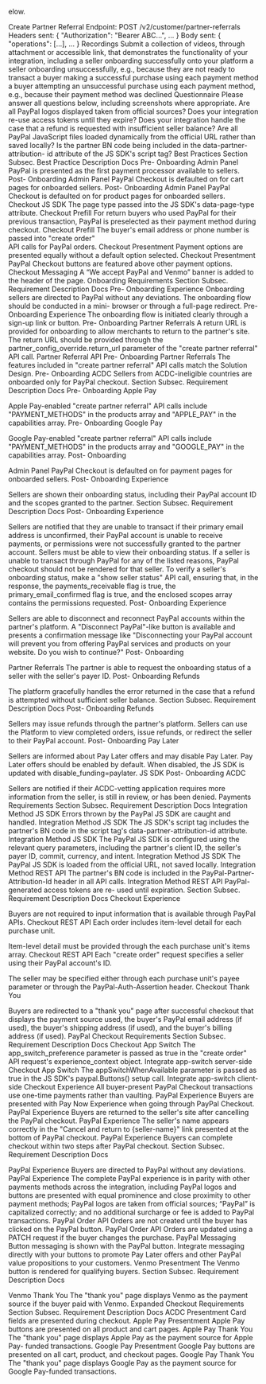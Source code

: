 elow.

Create Partner Referral
Endpoint: POST /v2/customer/partner-referrals
Headers sent:
{
"Authorization": "Bearer ABC...",
...
}
Body sent:
{
"operations": [...],
...
}
Recordings
Submit a collection of videos, through
attachment or accessible link, that
demonstrates the functionality of your
integration, including
a seller onboarding successfully onto
your platform
a seller onboarding unsuccessfully,
e.g., because they are not ready to
transact
a buyer making a successful purchase
using each payment method
a buyer attempting an unsuccessful
purchase using each payment method,
e.g., because their payment method
was declined
Questionnaire
Please answer all questions below,
including screenshots where
appropriate.
Are all PayPal logos displayed taken
from official sources?
Does your integration re-use access
tokens until they expire?
Does your integration handle the case
that a refund is requested with
insufficient seller balance?
Are all PayPal JavaScript files loaded
dynamically from the official URL
rather than saved locally?
Is the partner BN code being included
in the data-partner-attribution-
id attribute of the JS SDK's script
tag?
Best Practices
Section Subsec. Best Practice Description Docs
Pre-
Onboarding Admin Panel PayPal is presented as the first payment processor available to sellers.
Post-
Onboarding Admin Panel PayPal Checkout is defaulted on for cart pages for onboarded sellers.
Post-
Onboarding Admin Panel PayPal Checkout is defaulted on for product pages for onboarded sellers.
Checkout JS SDK The page type passed into the JS SDK's data-page-type attribute.
Checkout Prefill For return buyers who used PayPal for their previous transaction, PayPal is
preselected as their payment method during checkout.
Checkout Prefill The buyer's email address or phone number is passed into "create order"    
API calls for PayPal orders.
Checkout Presentment Payment options are presented equally without a default option selected.
Checkout Presentment PayPal Checkout buttons are featured above other payment options.
Checkout Messaging A “We accept PayPal and Venmo” banner is added to the header of the
page.
Onboarding Requirements
Section Subsec. Requirement Description Docs
Pre-
Onboarding Experience
Onboarding sellers are
directed to PayPal without any
deviations.
The onboarding flow should be conducted in a mini-
browser or through a full-page redirect.
Pre-
Onboarding Experience
The onboarding flow is
initiated clearly through a
sign-up link or button.
Pre-
Onboarding
Partner
Referrals
A return URL is provided for
onboarding to allow
merchants to return to the
partner's site.
The return URL should be provided through the
partner_config_override.return_url parameter
of the "create partner referral" API call.
Partner
Referral
API
Pre-
Onboarding
Partner
Referrals
The features included in
"create partner referral" API
calls match the Solution
Design.
Pre-
Onboarding ACDC
Sellers from ACDC-ineligible
countries are onboarded only
for PayPal checkout.
Section Subsec. Requirement Description Docs
Pre-
Onboarding Apple Pay

Apple Pay-enabled "create
partner referral" API calls
include
"PAYMENT_METHODS" in
the products array and
"APPLE_PAY" in the
capabilities array.
Pre-
Onboarding Google Pay

Google Pay-enabled "create
partner referral" API calls
include
"PAYMENT_METHODS" in
the products array and
"GOOGLE_PAY" in the
capabilities array.
Post-
Onboarding

Admin
Panel
PayPal Checkout is defaulted
on for payment pages for
onboarded sellers.
Post-
Onboarding Experience

Sellers are shown their
onboarding status, including
their PayPal account ID
and
the scopes granted to the
partner.
Section Subsec. Requirement Description Docs
Post-
Onboarding Experience

Sellers are notified that they
are unable to transact if
their primary email address
is unconfirmed,
their PayPal account is
unable to receive
payments, or
permissions were not
successfully granted to the
partner account.
Sellers must be able to view their onboarding status.
If a seller is unable to transact through PayPal for any
of the listed reasons, PayPal checkout should not be
rendered for that seller.
To verify a seller's onboarding status, make a "show
seller status" API call, ensuring that, in the response,
the payments_receivable flag is true,
the primary_email_confirmed flag is true,
and
the enclosed scopes array contains the
permissions requested.
Post-
Onboarding Experience

Sellers are able to disconnect
and reconnect PayPal
accounts within the partner's
platform.
A "Disconnect PayPal"-like button is available and
presents a confirmation message like
"Disconnecting your PayPal account will prevent you
from offering PayPal services and products on your
website. Do you wish to continue?"
Post-
Onboarding

Partner
Referrals
The partner is able to request
the onboarding status of a
seller with the seller's payer
ID.
Post-
Onboarding Refunds

The platform gracefully
handles the error returned in
the case that a refund is
attempted without sufficient
seller balance.
Section Subsec. Requirement Description Docs
Post-
Onboarding Refunds

Sellers may issue refunds
through the partner's platform.
Sellers can use the Platform to view completed
orders, issue refunds, or redirect the seller to their
PayPal account.
Post-
Onboarding Pay Later

Sellers are informed about Pay
Later offers and may disable
Pay Later.
Pay Later offers should be enabled by default. When
disabled, the JS SDK is updated with
disable_funding=paylater.
JS SDK
Post-
Onboarding ACDC

Sellers are notified if their
ACDC-vetting application
requires more information
from the seller,
is still in review, or
has been denied.
Payments Requirements
Section Subsec. Requirement Description Docs
Integration
Method JS SDK
Errors thrown by the PayPal JS SDK are
caught and handled.
Integration
Method JS SDK
The JS SDK's script tag includes the
partner's BN code in the script tag's
data-partner-attribution-id attribute.
Integration
Method JS SDK
The PayPal JS SDK is configured using the
relevant query parameters, including
the partner's client ID,
the seller's payer ID,
commit,
currency, and
intent.
Integration
Method JS SDK
The PayPal JS SDK is loaded from the
official URL, not saved locally.
Integration
Method REST API
The partner's BN code is included in the
PayPal-Partner-Attribution-Id
header in all API calls.
Integration
Method REST API
PayPal-generated access tokens are re-
used until expiration.
Section Subsec. Requirement Description Docs
Checkout Experience

Buyers are not required to input
information that is available through
PayPal APIs.
Checkout REST API
Each order includes item-level detail for
each purchase unit.

Item-level detail must be provided through
the each purchase unit's items array.
Checkout REST API
Each "create order" request specifies a
seller using their PayPal account's ID.

The seller may be specified either through
each purchase unit's payee parameter or
through the PayPal-Auth-Assertion
header.
Checkout Thank You

Buyers are redirected to a "thank you"
page after successful checkout that
displays
the payment source used,
the buyer's PayPal email address (if
used),
the buyer's shipping address (if used),
and
the buyer's billing address (if used).
PayPal Checkout Requirements
Section Subsec. Requirement Description Docs
Checkout App Switch
The app_switch_preference parameter is
passed as true in the "create order" API
request's experience_context object.
Integrate
app-switch
server-side
Checkout App Switch
The appSwitchWhenAvailable parameter is
passed as true in the JS SDK's
paypal.Buttons() setup call.
Integrate
app-switch
client-side
Checkout Experience
All buyer-present PayPal Checkout
transactions use one-time payments rather
than vaulting.
PayPal Experience
Buyers are presented with Pay Now
Experience when going through PayPal
Checkout.
PayPal Experience
Buyers are returned to the seller's site after
cancelling the PayPal checkout.
PayPal Experience
The seller's name appears correctly in the
"Cancel and return to {seller-name}" link
presented at the bottom of PayPal checkout.
PayPal Experience
Buyers can complete checkout within two
steps after PayPal checkout.
Section Subsec. Requirement Description Docs

PayPal Experience
Buyers are directed to PayPal without any
deviations.
PayPal Experience
The complete PayPal experience is in parity
with other payments methods across the
integration, including
PayPal logos and buttons are presented
with equal prominence and close
proximity to other payment methods;
PayPal logos are taken from official
sources;
“PayPal” is capitalized correctly; and
no additional surcharge or fee is added to
PayPal transactions.
PayPal Order API
Orders are not created until the buyer has
clicked on the PayPal button.
PayPal Order API
Orders are updated using a PATCH request if
the buyer changes the purchase.
PayPal Messaging
Button messaging is shown with the PayPal
button.
Integrate messaging directly with
your buttons to promote Pay Later
offers and other PayPal value
propositions to your customers.
Venmo Presentment
The Venmo button is rendered for qualifying
buyers.
Section Subsec. Requirement Description Docs

Venmo Thank You
The "thank you" page displays Venmo as the
payment source if the buyer paid with
Venmo.
Expanded Checkout Requirements
Section Subsec. Requirement Description Docs
ACDC Presentment Card fields are presented during checkout.
Apple Pay Presentment Apple Pay buttons are presented on all product and cart pages.
Apple Pay Thank You
The "thank you" page displays Apple Pay as the payment source for Apple Pay-
funded transactions.
Google
Pay Presentment Google Pay buttons are presented on all cart, product, and checkout pages.
Google
Pay Thank You
The "thank you" page displays Google Pay as the payment source for Google
Pay-funded transactions.